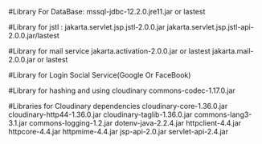 #Library For DataBase:
mssql-jdbc-12.2.0.jre11.jar or lastest

#Library for jstl :
jakarta.servlet.jsp.jstl-2.0.0.jar
jakarta.servlet.jsp.jstl-api-2.0.0.jar/lastest

#Library for mail service
jakarta.activation-2.0.0.jar or lastest
jakarta.mail-2.0.0.jar or lastest

#Library for Login Social Service(Google Or FaceBook)

#Library for hashing and using cloudinary
commons-codec-1.17.0.jar

#Libraries for Cloudinary dependencies
cloudinary-core-1.36.0.jar
cloudinary-http44-1.36.0.jar
cloudinary-taglib-1.36.0.jar
commons-lang3-3.1.jar
commons-logging-1.2.jar
dotenv-java-2.2.4.jar
httpclient-4.4.jar
httpcore-4.4.jar
httpmime-4.4.jar
jsp-api-2.0.jar
servlet-api-2.4.jar
